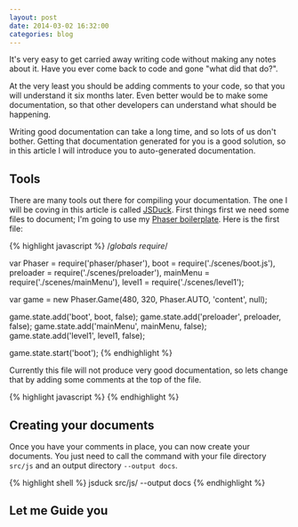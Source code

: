 ```yaml
---
layout: post
date: 2014-03-02 16:32:00
categories: blog
---
```


It's very easy to get carried away writing code without making any notes about it. Have you ever come back to code and gone "what did that do?".

At the very least you should be adding comments to your code, so that you will understand it six months later. Even better would be to make some documentation, so that other developers can understand what should be happening.

Writing good documentation can take a long time, and so lots of us don't bother. Getting that documentation generated for you is a good solution, so in this article I will introduce you to auto-generated documentation.

## Tools

There are many tools out there for compiling your documentation. The one I will be coving in this article is called [JSDuck][jsduck]. First things first we need some files to document; I'm going to use my [Phaser boilerplate][boilerplate]. Here is the first file:

{% highlight javascript %}
/*globals require*/

var Phaser = require('phaser/phaser'),
    boot = require('./scenes/boot.js'),
    preloader = require('./scenes/preloader'),
    mainMenu = require('./scenes/mainMenu'),
    level1 = require('./scenes/level1');

var game = new Phaser.Game(480, 320, Phaser.AUTO, 'content', null);

game.state.add('boot', boot, false);
game.state.add('preloader', preloader, false);
game.state.add('mainMenu', mainMenu, false);
game.state.add('level1', level1, false);

game.state.start('boot');
{% endhighlight %}

Currently this file will not produce very good documentation, so lets change that by adding some comments at the top of the file.

{% highlight javascript %}
{% endhighlight %}

## Creating your documents

Once you have your comments in place, you can now create your documents. You just need to call the command with your file directory `src/js` and an output directory `--output docs`.

{% highlight shell %}
jsduck src/js/ --output docs
{% endhighlight %}

## Let me Guide you

[jsduck]:       https://github.com/senchalabs/jsduck
[boilerplate]:  https://github.com/Eruant/phaser-boilerplate
